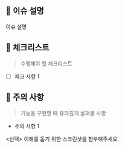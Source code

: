 ## :hammer: 이슈 설명

이슈 설명


## 📑 체크리스트

> 수행해야 할 체크리스트

- [ ] 체크 사항 1


## 🚧 주의 사항

> 기능을 구현할 때 유의깊게 살펴볼 사항

- 주의 사항 1


<선택> 이해를 돕기 위한 스크린샷을 첨부해주세요.